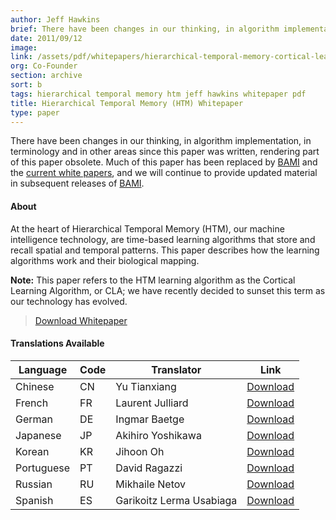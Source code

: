 ```yaml
---
author: Jeff Hawkins
brief: There have been changes in our thinking, in algorithm implementation, in terminology and in other areas since this paper was written, rendering part of this paper obsolete. Much of this paper has been replaced by BAMI and the current white papers, and we will continue to provide updated material in subsequent releases of BAMI.
date: 2011/09/12
image:
link: /assets/pdf/whitepapers/hierarchical-temporal-memory-cortical-learning-algorithm-0.2.1-en.pdf
org: Co-Founder
section: archive
sort: b
tags: hierarchical temporal memory htm jeff hawkins whitepaper pdf
title: Hierarchical Temporal Memory (HTM) Whitepaper
type: paper
---
```


There have been changes in our thinking, in algorithm implementation, in
terminology and in other areas since this paper was written, rendering part of
this paper obsolete. Much of this paper has been replaced by
[BAMI](/biological-and-machine-intelligence/) and the
[current white papers](/papers/), and we will continue to provide updated
material in subsequent releases of
[BAMI](/biological-and-machine-intelligence/).

#### About

At the heart of Hierarchical Temporal Memory (HTM), our machine intelligence
technology, are time-based learning algorithms that store and recall spatial and
temporal patterns. This paper describes how the learning algorithms work and
their biological mapping.

**Note:** This paper refers to the HTM learning algorithm as the Cortical
Learning Algorithm, or CLA; we have recently decided to sunset this term as our
technology has evolved.

> [Download Whitepaper](/assets/pdf/whitepapers/hierarchical-temporal-memory-cortical-learning-algorithm-0.2.1-en.pdf)

#### Translations Available

| Language | Code | Translator | Link |
| -------- | ---- | ---------- | ---- |
| Chinese | CN | Yu Tianxiang | [Download][cn] |
| French | FR | Laurent Julliard | [Download][fr] |
| German | DE | Ingmar Baetge | [Download][de] |
| Japanese | JP | Akihiro Yoshikawa | [Download][jp] |
| Korean | KR | Jihoon Oh | [Download][kr] |
| Portuguese | PT | David Ragazzi | [Download][pt] |
| Russian | RU | Mikhaile Netov | [Download][ru] |
| Spanish | ES | Garikoitz Lerma Usabiaga | [Download][es] |

[cn]: /assets/pdf/whitepapers/hierarchical-temporal-memory-cortical-learning-algorithm-0.2.1-cn.pdf
[fr]: /assets/pdf/whitepapers/hierarchical-temporal-memory-cortical-learning-algorithm-0.2.1-fr.pdf
[de]: /assets/pdf/whitepapers/hierarchical-temporal-memory-cortical-learning-algorithm-0.2.1-de.pdf
[jp]: /assets/pdf/whitepapers/hierarchical-temporal-memory-cortical-learning-algorithm-0.2.1-jp.pdf
[kr]: /assets/pdf/whitepapers/hierarchical-temporal-memory-cortical-learning-algorithm-0.2.1-kr.pdf
[pt]: /assets/pdf/whitepapers/hierarchical-temporal-memory-cortical-learning-algorithm-0.2.1-pt.pdf
[ru]: /assets/pdf/whitepapers/hierarchical-temporal-memory-cortical-learning-algorithm-0.2.1-ru.pdf
[es]: /assets/pdf/whitepapers/hierarchical-temporal-memory-cortical-learning-algorithm-0.2.1-es.pdf
